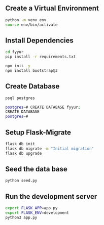 ## Create a Virtual Environment
```bash
python -m venv env
source env/bin/activate
```
## Install Dependencies
```bash
cd fyyur
pip install -r requirements.txt

npm init -y
npm install bootstrap@3
```

## Create Database
```bash
psql postgres

postgres=# CREATE DATABASE fyyur;
CREATE DATABASE
postgres=# 
```

## Setup Flask-Migrate
```bash
flask db init
flask db migrate -m "Initial migration"
flask db upgrade
```

## Seed the data base
```bash
python seed.py
```

## Run the development server
```bash
export FLASK_APP=app.py
export FLASK_ENV=development
python3 app.py
```